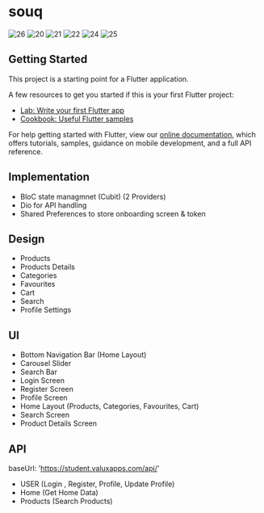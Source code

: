 # souq

![26](https://user-images.githubusercontent.com/47598030/130845418-8bc7e367-1282-4e1c-8202-db64e35ae92c.png)
![20](https://user-images.githubusercontent.com/47598030/130845455-67451fcb-38fa-4b98-a72b-f6c773c3a810.png)
![21](https://user-images.githubusercontent.com/47598030/130845469-43eca64e-c889-40c3-a8f1-5a7fa5d095df.png)
![22](https://user-images.githubusercontent.com/47598030/130845487-03275971-fc78-4fab-a823-b9b410a582f3.png)
![24](https://user-images.githubusercontent.com/47598030/130845501-197bbe52-b076-412c-b38d-1ca909f7d6df.png)
![25](https://user-images.githubusercontent.com/47598030/130845517-154028ad-ab73-4a7e-b33d-5cc13fedb7a9.png)


## Getting Started

This project is a starting point for a Flutter application.

A few resources to get you started if this is your first Flutter project:

- [Lab: Write your first Flutter app](https://flutter.dev/docs/get-started/codelab)
- [Cookbook: Useful Flutter samples](https://flutter.dev/docs/cookbook)

For help getting started with Flutter, view our
[online documentation](https://flutter.dev/docs), which offers tutorials,
samples, guidance on mobile development, and a full API reference.

## Implementation
- BloC state managmnet (Cubit) (2 Providers)
- Dio for API handling 
- Shared Preferences to store onboarding screen & token

## Design
- Products
- Products Details
- Categories
- Favourites
- Cart
- Search
- Profile Settings

## UI
- Bottom Navigation Bar (Home Layout)
- Carousel Slider
- Search Bar
- Login Screen
- Register Screen
- Profile Screen
- Home Layout (Products, Categories, Favourites, Cart)
- Search Screen
- Product Details Screen

## API
 baseUrl: 'https://student.valuxapps.com/api/'
 - USER (Login , Register, Profile, Update Profile)
 - Home (Get Home Data)
 - Products (Search Products)

